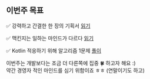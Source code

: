 ## 이번주 목표

✅ 강력하고 간결한 한 장의 기획서 [읽기](강력한기획서.md)

✅ 맥킨지는 일하는 마인드가 다르다 [읽기](맥킨지.md)

✅ Kotlin 적응하기 위해 알고리즘 1문제 [풀이](56_MergeIntervals.kt)  

이번주는 개발보다는 조금 더 다른쪽에 집중 🍀 하고자 해요 :)  
약간 경영자 적인 마인드를 심기 위함이죠 ㅎㅎ (연말이기도 하고)